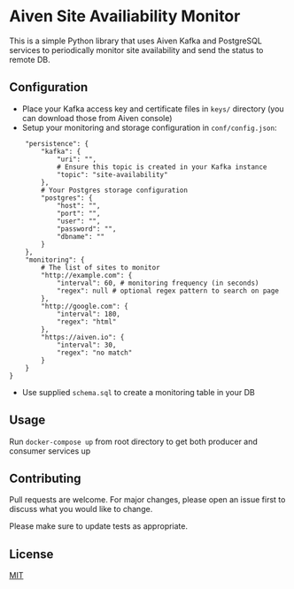 # Aiven Site Availiability Monitor

This is a simple Python library that uses Aiven Kafka and PostgreSQL services to periodically monitor site availability and send the status to remote DB.

## Configuration
* Place your Kafka access key and certificate files in `keys/` directory (you can download those from Aiven console)
* Setup your monitoring and storage configuration in `conf/config.json`:
```{
    "persistence": {
        "kafka": {
            "uri": "",
            # Ensure this topic is created in your Kafka instance
            "topic": "site-availability"
        },
        # Your Postgres storage configuration
        "postgres": {
            "host": "",
            "port": "",
            "user": "",
            "password": "",
            "dbname": ""
        }
    },
    "monitoring": {
        # The list of sites to monitor
        "http://example.com": {
            "interval": 60, # monitoring frequency (in seconds)
            "regex": null # optional regex pattern to search on page
        },
        "http://google.com": {
            "interval": 180,
            "regex": "html"
        },
        "https://aiven.io": {
            "interval": 30,
            "regex": "no match"
        }
    }
}
```
* Use supplied `schema.sql` to create a monitoring table in your DB

## Usage
Run `docker-compose up` from root directory to get both producer and consumer services up

## Contributing
Pull requests are welcome. For major changes, please open an issue first to discuss what you would like to change.

Please make sure to update tests as appropriate.

## License
[MIT](https://choosealicense.com/licenses/mit/)
